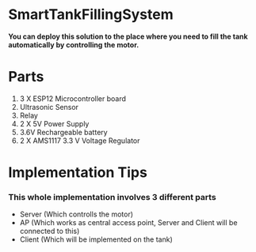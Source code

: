# SmartTankFillingSystem
**You can deploy this solution to the place where you need to fill the tank automatically by controlling the motor.**

# Parts

1. 3 X ESP12 Microcontroller board
2. Ultrasonic Sensor
3. Relay
4. 2 X 5V Power Supply
5. 3.6V Rechargeable battery
6. 2 X AMS1117 3.3 V Voltage Regulator

# Implementation Tips

### This whole implementation involves 3 different parts

* Server (Which controlls the motor)
* AP (Which works as central access point, Server and Client will be connected to this)
* Client (Which will be implemented on the tank)
